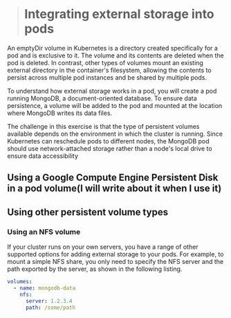> # Integrating external storage into pods

An emptyDir volume in Kubernetes is a directory created specifically for a pod and is exclusive to it. The volume and its contents are deleted when the pod is deleted. In contrast, other types of volumes mount an existing external directory in the container's filesystem, allowing the contents to persist across multiple pod instances and be shared by multiple pods.

To understand how external storage works in a pod, you will create a pod running MongoDB, a document-oriented database. To ensure data persistence, a volume will be added to the pod and mounted at the location where MongoDB writes its data files.

The challenge in this exercise is that the type of persistent volumes available depends on the environment in which the cluster is running. Since Kubernetes can reschedule pods to different nodes, the MongoDB pod should use network-attached storage rather than a node's local drive to ensure data accessibility

## Using a Google Compute Engine Persistent Disk in a pod volume(I will write about it when I use it)

## Using other persistent volume types

### Using an NFS volume

If your cluster runs on your own servers, you have a range of other supported options for adding external storage to your pods. For example, to mount a simple NFS share, you only need to specify the NFS server and the path exported by the server, as shown in the following listing.

```yaml
volumes:
  - name: mongodb-data
    nfs:
      server: 1.2.3.4
      path: /some/path
```
